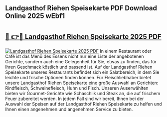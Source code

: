 ## Landgasthof Riehen Speisekarte PDF Download Online 2025 wEbf1

# <h2><a href="http://gc8cg7p.nevu.top/?p=Landgasthof+Riehen+Speisekarte">🔗 👉🔴 Landgasthof Riehen Speisekarte 2025 PDF</a></h2>

[![Landgasthof Riehen Speisekarte 2025 PDF](https://i.imgur.com/dBaPXMq.png)](http://gc8cg7p.nevu.top/?p=Landgasthof+Riehen+Speisekarte)
In einem Restaurant oder Café ist das Menü des Essens nicht nur eine Liste der angebotenen Gerichte, sondern auch eine Gelegenheit für Sie, etwas zu finden, das für Ihren Geschmack köstlich und passend ist. Auf der Landgasthof Riehen Speisekarte unseres Restaurants befindet sich ein Salatbereich, in dem Sie leichte und frische Optionen finden können. Für Fleischliebhaber bietet unsere Landgasthof Riehen Speisekarte eine große Auswahl an Gerichten: Rindfleisch, Schweinefleisch, Huhn und Fisch. Unseren Auserwählten bieten wir Gourmet-Gerichte wie Schaschlik und Steak an, die auf frischem Feuer zubereitet werden. In jedem Fall sind wir bereit, Ihnen bei der Auswahl der Speisen auf der Landgasthof Riehen Speisekarte zu helfen und Ihnen einen angenehmen und angenehmen Service zu bieten.
